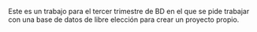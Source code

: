 Este es un trabajo para el tercer trimestre de BD en el que se pide trabajar con una base de datos de libre elección para crear un proyecto propio.
